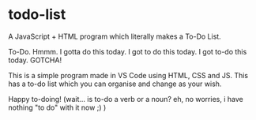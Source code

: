 # todo-list

A JavaScript + HTML program which literally makes a To-Do List. 

To-Do. Hmmm.
I gotta do this today.
I got to do this today.
I got to-do this today. GOTCHA!

This is a simple program made in VS Code using HTML, CSS and JS. This has a to-do list which you can organise and change as your wish.

Happy to-doing!
(wait... is to-do a verb or a noun? eh, no worries, i have nothing "to do" with it now ;) )
